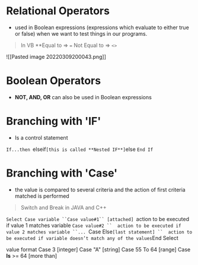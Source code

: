 # Relational Operators
-    used in Boolean expressions (expressions which evaluate to either true or false) when we want to test things in our programs.
> In VB
> **Equal to => `=`
> Not Equal to => `<>`

![[Pasted image 20220309200043.png]]

# Boolean Operators
- **NOT, AND, OR** can also be used in Boolean expressions

# Branching with 'IF'
- Is a control statement

`If...then
`elseif` [this is called **Nested IF**]
`else
`End If`

# Branching with 'Case'
- the value is compared to several criteria and the action of first criteria matched is performed 

>Switch and Break in JAVA and C++

`Select Case variable
``Case value#1`` [attached]
	`action to be executed if value 1 matches variable
`Case value#2
``	action to be executed if value 2 matches variable
``...
`Case Else` [last statement]
``	action to be executed if variable doesn’t match any of the values
`End Select

value format
Case 3 [integer]
Case "A" [string]
Case 55 To 64 [range]
Case **Is** >= 64 [more than]






